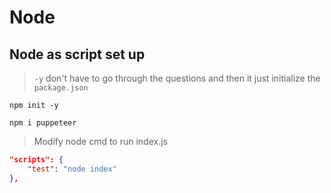 # Node

## Node as script set up

> `-y` don't have to go through the questions and then it just initialize the `package.json`

```npm init -y```

```npm i puppeteer```

> Modify node cmd to run index.js

```json
"scripts": {
    "test": "node index"
},
```




